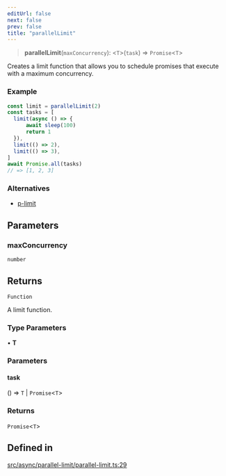 ```yaml
---
editUrl: false
next: false
prev: false
title: "parallelLimit"
---
```


> **parallelLimit**(`maxConcurrency`): \<`T`\>(`task`) => `Promise`\<`T`\>

Creates a limit function that allows you to schedule promises that execute
with a maximum concurrency.

### Example
```ts
const limit = parallelLimit(2)
const tasks = [
  limit(async () => {
      await sleep(100)
      return 1
  }),
  limit(() => 2),
  limit(() => 3),
]
await Promise.all(tasks)
// => [1, 2, 3]
```

### Alternatives
- [p-limit](https://github.com/sindresorhus/p-limit)

## Parameters

### maxConcurrency

`number`

## Returns

`Function`

A limit function.

### Type Parameters

• **T**

### Parameters

#### task

() => `T` \| `Promise`\<`T`\>

### Returns

`Promise`\<`T`\>

## Defined in

[src/async/parallel-limit/parallel-limit.ts:29](https://github.com/skyleague/axioms/blob/75fb1c5c977f1940e84e5cdcef2be336d1fd81da/src/async/parallel-limit/parallel-limit.ts#L29)
